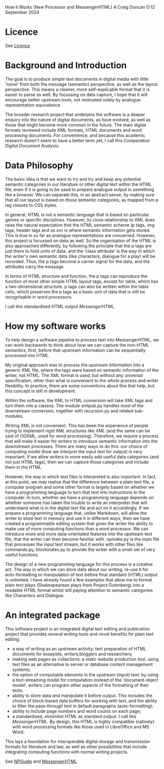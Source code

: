 How it Works (New Processor and MessengerHTML)
A:Craig Duncan
D:12 September 2024

# Licence

See [Licence](LICENCE.md)

# Background and Introduction

The goal is to produce simple text documents in digital media with little 'noise' from both the message (semantic) perspective, as well as the layout perspective.  This means a cleaner, more self-explicable format that it is easier to parse as well.   By focussing on data capture, I hope that it will encourage better upstream tools, not motivated solely by analogue representation equivalence.

The broader research project that underpins the software is a deeper enquiry into the nature of digital documents, as have evolved, as well as those that might become more common in the future.  The main digital formats reviewed include XML formats, HTML documents and word processing documents.  For convenience, and because this academic research doesn't seem to have a better term yet, I call this *Comparative Digital Document Analysis*.  

# Data Philosophy

The basic idea is that we want to try and try and keep any potential semantic categories in our literature or other digital text within the HTML file, even if it is going to be used to prepare analogue output in something like a browser.  We can separate this, in an abstract sense, by making sure that all our layout is based on those semantic categories, as mapped from p tag classes to CSS styles.  

In general, HTML is not a semantic language that is based on particular genres or specific disciplines.  However, its close relationship to XML does raise the natural expectation that the HTML semantic scheme (p tags, img tags, header tags and so on) is where semantic information gets stored.  This is true in so far as analogue representations are concerned.  However, this project is focussed on data as well.  So the organisation of the HTML is also approached differently, by following the principle that the p tags are just there to hold units of data, and the 'class attribute' is the way in which the writer's own semantic data (like characters, dialogue for a play) will be recorded.   Thus, the p tags become a carrier signal for the data, and the attributes carry the message.

In terms of HTML structure and function, the p tags can reproduce the function of most other simple HTML layout tags, except for table, which has a two-dimensional structure.  p tags can also be written within the table cells, which preserves the p tags as a basic unit of data that is still be recognisable in word processors.  

I call this standardised HTML output *MessengerHTML*.

# How my software works

To help design a software pipeline to process text into MessengerHTML, we can work backwards to think about how we can capture the non-HTML semantics, first, before that upstream information can be sequentially processed into HTML.

My original approach was to process the upstream information into a generic XML file, where the tags were based on semantic information of the writer, not HTML.  The XML format is used, but without any universal specification, other than what is convenient to the whole process and writer flexibility.  In practice, there are some conventions about this that help, but this concept is still in development.  

Within the software, the XML to HTML conversion will take XML tags and turn them into p classes.  The module xmlpub.py handles most of the downstream conversion, together with recursion.py and related sub-modules.

Writing XML is not convenient.  This has been the experience of people trying to implement rigid XML structures like XML (and the same can be said of OOXML, used for word processing).   Therefore, we require a process that will make it easier for writers to introduce semantic information into the downstream processes.  There are many ways to do this: our choice of computing model (how we interpret the input text for output) is very important.  If we allow writers to more easily add useful data categories (and not just HTML tags), then we can capture those categories and include them in the HTML.

However, the way in which text files is interpreted is also important.  In fact, at this point, we may realise that the difference between a plain text file, a computer program and some other format is largely based on whether we have a programming language to turn that text into instructions to the computer.  In turn, whether we have a programming language depends on whether someone has taken the trouble to write an interpreter that will understand what is in the digital text file and act on it accordingly.  If we prepare a programming language that, unlike Markdown, will allow the writer to store text in memory and use it in different ways, then we have created a programmable editing system that gives the writer the ability to make use of more computing functions than a word processor.  We can introduce more and more data-orientated features into the upstream text file, that the writer can then become familiar with.  npmake.py is the main file that processes the input text stream, but it works with other files like commands.py, blockstates.py to provide the writer with a small set of very useful functions.

The design of a new programming language for this process is a creative act.  The way in which we can store data about our writing, re-use it for auto-formatting or manipulation of text before final standard (HTML) output is unlimited.  I have already found a few examples that allow me to format plain text plays (Shakespearean plays from Project Gutenberg) into a readable HTML format whilst still paying attention to semantic categories like Characters and Dialogue.

# An integrated package

This software project is an integrated digital text editing and publication project that provides several writing tools and novel benefits for plain text editing:

- a way of writing as an upstream activity: text preparation of HTML documents for essayists, writers,bloggers and researchers;
- making web pages as collections: a static website production tool, using text files as an alternative to server or database content management systems;
- the option of computable elements in the upstream (input) text: by using a text-streaming model for computation instead of the 'document object model', writers can program other aspects of the formatting of their texts.
- ability to store data and manipulate it before output. This includes the choice of block-based data buffers for working with text, and the ability to filter the pass-through text in default paragraphs (auto-formatting);
- ability to include page numbers and word counts on each page;
- a standardised, minimilist HTML as standard output.  I call this *MessengerHTML*.  By design, this HTML is highly compatible (natively) with word processing formats like those used in LibreOffice and MS Word.

This lays a foundation for interoperable digital storage and transmission formats for literature and law, as well as other possibilities that include integrating computing functions with normal writing projects.

See [NPGuide](NPGuide.md) and [MessengerHTML](MessengerHTML.md)